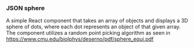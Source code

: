 ### JSON sphere

A simple React component that takes an array of objects and displays a 3D sphere of dots, where each dot represents an object of that given array.
The component utilizes a random point picking algorithm as seen in https://www.cmu.edu/biolphys/deserno/pdf/sphere_equi.pdf

